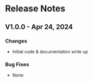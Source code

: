 # Release Notes

## V1.0.0 - Apr 24, 2024

### Changes

- Initial code & documentation write up

### Bug Fixes

- None
